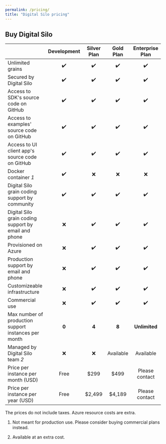 ```yaml
---
permalink: /pricing/
title: "Digital Silo pricing"
---
```


## Buy Digital Silo

| |  Development |  Silver Plan | Gold Plan  | Enterprise Plan  |
|:--|:-:|:-:|:-:|:-:|
| Unlimited grains | :heavy_check_mark: | :heavy_check_mark: | :heavy_check_mark: | :heavy_check_mark: |
| Secured by Digital Silo | :heavy_check_mark: | :heavy_check_mark: | :heavy_check_mark: | :heavy_check_mark: |
| Access to SDK's source code on GitHub | :heavy_check_mark: | :heavy_check_mark: | :heavy_check_mark: | :heavy_check_mark: |
| Access to examples' source code on GitHub | :heavy_check_mark: | :heavy_check_mark: | :heavy_check_mark: | :heavy_check_mark: |
| Access to UI client app's source code on GitHub | :heavy_check_mark: | :heavy_check_mark: | :heavy_check_mark: | :heavy_check_mark: |
| Docker container *1* | :heavy_check_mark: | :x: | :x: | :x: |
| Digital Silo grain coding support by community | :heavy_check_mark: | :heavy_check_mark: | :heavy_check_mark: | :heavy_check_mark: |
| Digital Silo grain coding support by email and phone | :x: | :heavy_check_mark: | :heavy_check_mark: | :heavy_check_mark: |
| Provisioned on Azure | :x: | :heavy_check_mark: | :heavy_check_mark: | :heavy_check_mark: |
| Production support by email and phone | :x: | :heavy_check_mark: | :heavy_check_mark: | :heavy_check_mark: |
| Customizeable infrastructure | :x: | :heavy_check_mark: | :heavy_check_mark: | :heavy_check_mark: |
| Commercial use | :x: | :heavy_check_mark: | :heavy_check_mark: | :heavy_check_mark: |
| Max number of production support instances per month | **0** | **4** | **8** | **Unlimited** |
| Managed by Digital Silo team *2* | :x: | :x: | Available | Available |
| Price per instance per month (USD) | Free | $299 | $499 | Please contact |
| Price per instance per year (USD) | Free | $2,499 | $4,189 | Please contact |

The prices do not include taxes. Azure resource costs are extra. 

1. Not meant for production use. Please consider buying commercial plans instead.

2. Available at an extra cost.
